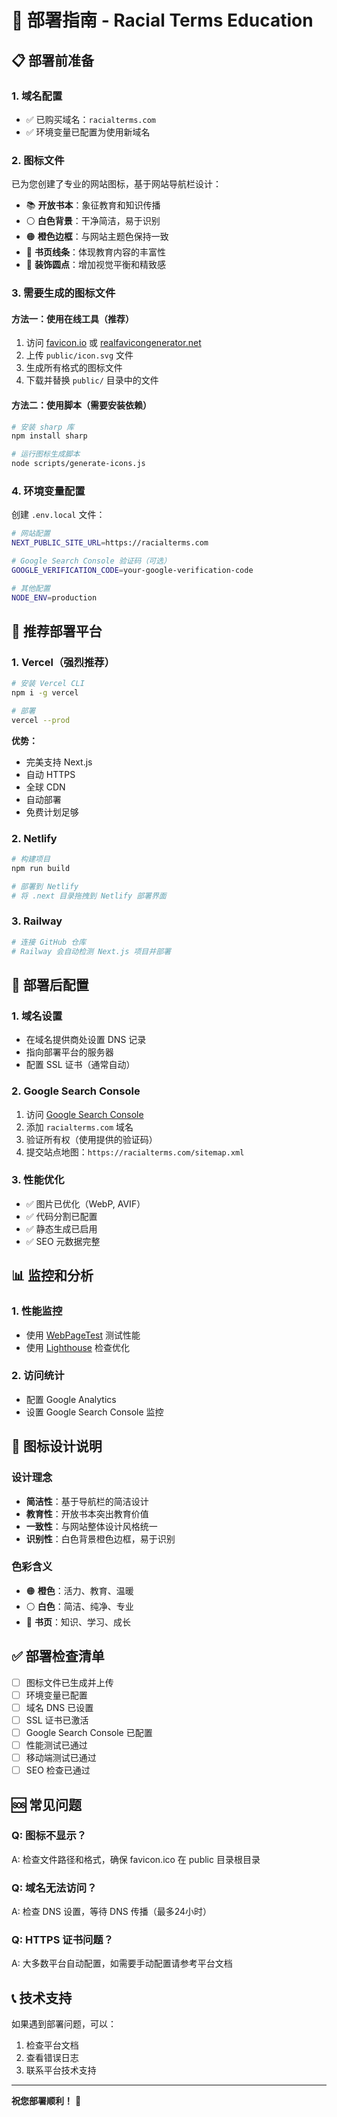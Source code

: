 # 🚀 部署指南 - Racial Terms Education

## 📋 部署前准备

### 1. 域名配置
- ✅ 已购买域名：`racialterms.com`
- ✅ 环境变量已配置为使用新域名

### 2. 图标文件
已为您创建了专业的网站图标，基于网站导航栏设计：
- 📚 **开放书本**：象征教育和知识传播
- ⚪ **白色背景**：干净简洁，易于识别
- 🟠 **橙色边框**：与网站主题色保持一致
- 📖 **书页线条**：体现教育内容的丰富性
- 🔴 **装饰圆点**：增加视觉平衡和精致感

### 3. 需要生成的图标文件

#### 方法一：使用在线工具（推荐）
1. 访问 [favicon.io](https://favicon.io/) 或 [realfavicongenerator.net](https://realfavicongenerator.net/)
2. 上传 `public/icon.svg` 文件
3. 生成所有格式的图标文件
4. 下载并替换 `public/` 目录中的文件

#### 方法二：使用脚本（需要安装依赖）
```bash
# 安装 sharp 库
npm install sharp

# 运行图标生成脚本
node scripts/generate-icons.js
```

### 4. 环境变量配置
创建 `.env.local` 文件：
```bash
# 网站配置
NEXT_PUBLIC_SITE_URL=https://racialterms.com

# Google Search Console 验证码（可选）
GOOGLE_VERIFICATION_CODE=your-google-verification-code

# 其他配置
NODE_ENV=production
```

## 🎯 推荐部署平台

### 1. Vercel（强烈推荐）
```bash
# 安装 Vercel CLI
npm i -g vercel

# 部署
vercel --prod
```

**优势：**
- 完美支持 Next.js
- 自动 HTTPS
- 全球 CDN
- 自动部署
- 免费计划足够

### 2. Netlify
```bash
# 构建项目
npm run build

# 部署到 Netlify
# 将 .next 目录拖拽到 Netlify 部署界面
```

### 3. Railway
```bash
# 连接 GitHub 仓库
# Railway 会自动检测 Next.js 项目并部署
```

## 🔧 部署后配置

### 1. 域名设置
- 在域名提供商处设置 DNS 记录
- 指向部署平台的服务器
- 配置 SSL 证书（通常自动）

### 2. Google Search Console
1. 访问 [Google Search Console](https://search.google.com/search-console)
2. 添加 `racialterms.com` 域名
3. 验证所有权（使用提供的验证码）
4. 提交站点地图：`https://racialterms.com/sitemap.xml`

### 3. 性能优化
- ✅ 图片已优化（WebP, AVIF）
- ✅ 代码分割已配置
- ✅ 静态生成已启用
- ✅ SEO 元数据完整

## 📊 监控和分析

### 1. 性能监控
- 使用 [WebPageTest](https://www.webpagetest.org/) 测试性能
- 使用 [Lighthouse](https://developers.google.com/web/tools/lighthouse) 检查优化

### 2. 访问统计
- 配置 Google Analytics
- 设置 Google Search Console 监控

## 🎨 图标设计说明

### 设计理念
- **简洁性**：基于导航栏的简洁设计
- **教育性**：开放书本突出教育价值
- **一致性**：与网站整体设计风格统一
- **识别性**：白色背景橙色边框，易于识别

### 色彩含义
- 🟠 **橙色**：活力、教育、温暖
- ⚪ **白色**：简洁、纯净、专业
- 📖 **书页**：知识、学习、成长

## ✅ 部署检查清单

- [ ] 图标文件已生成并上传
- [ ] 环境变量已配置
- [ ] 域名 DNS 已设置
- [ ] SSL 证书已激活
- [ ] Google Search Console 已配置
- [ ] 性能测试已通过
- [ ] 移动端测试已通过
- [ ] SEO 检查已通过

## 🆘 常见问题

### Q: 图标不显示？
A: 检查文件路径和格式，确保 favicon.ico 在 public 目录根目录

### Q: 域名无法访问？
A: 检查 DNS 设置，等待 DNS 传播（最多24小时）

### Q: HTTPS 证书问题？
A: 大多数平台自动配置，如需要手动配置请参考平台文档

## 📞 技术支持

如果遇到部署问题，可以：
1. 检查平台文档
2. 查看错误日志
3. 联系平台技术支持

---

**祝您部署顺利！** 🎉 